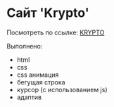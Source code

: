 <h1>Сайт 'Krypto'</h1>
<p>Посмотреть по ссылке: <a href="https://inziliaziganshina.github.io/krypto/">KRYPTO</a></p>
<p>Выполнено:</p>
<ul>
  <li>html</li>
  <li>css</li>
  <li>css анимация</li>
  <li>бегущая строка</li>
  <li>курсор (с использованием js)</li>
  <li>адаптив</li>
</ul>
